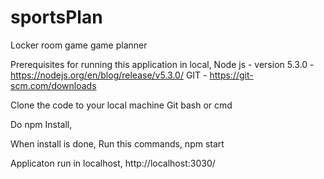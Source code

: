 # sportsPlan
Locker room game game planner

Prerequisites for running this application in local,
Node js - version 5.3.0 - https://nodejs.org/en/blog/release/v5.3.0/
GIT - https://git-scm.com/downloads

Clone the code to your local machine
Git bash or cmd

Do npm Install,

When install is done,
Run this commands,
npm start

Applicaton run in localhost,
http://localhost:3030/
